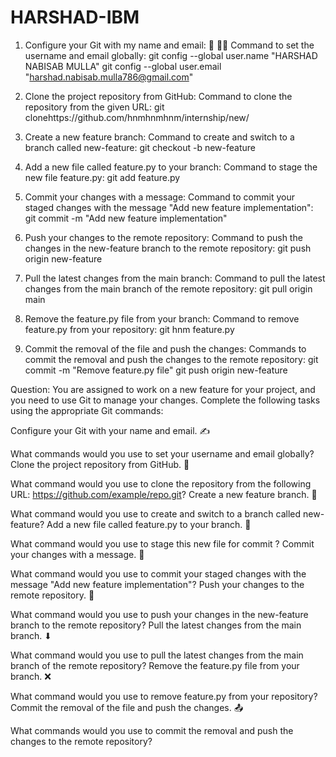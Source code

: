 # HARSHAD-IBM
1. Configure your Git with my name and email:
📧 🤷‍♂ Command to set the username and email globally: git config --global user.name "HARSHAD NABISAB MULLA"
git config --global user.email "harshad.nabisab.mulla786@gmail.com"

2. Clone the project repository from GitHub:
Command to clone the repository from the given URL:
git clonehttps://github.com/hnmhnmhnm/internship/new/

3. Create a new feature branch:
Command to create and switch to a branch called new-feature:
git checkout -b new-feature

4. Add a new file called feature.py to your branch:
Command to stage the new file feature.py:
git add feature.py

5. Commit your changes with a message:
Command to commit your staged changes with the message "Add new feature implementation":
git commit -m "Add new feature implementation"

6. Push your changes to the remote repository:
Command to push the changes in the new-feature branch to the remote repository:
git push origin new-feature

7. Pull the latest changes from the main branch:
Command to pull the latest changes from the main branch of the remote repository:
git pull origin main

8. Remove the feature.py file from your branch:
Command to remove feature.py from your repository:
git hnm feature.py

9. Commit the removal of the file and push the changes:
Commands to commit the removal and push the changes to the remote repository:
git commit -m "Remove feature.py file" git push origin new-feature






Question: You are assigned to work on a new feature for your project, and you need to use Git to manage your changes. Complete the following tasks using the appropriate Git commands:

Configure your Git with your name and email. ✍

What commands would you use to set your username and email globally?
Clone the project repository from GitHub. 🔄

What command would you use to clone the repository from the following URL: https://github.com/example/repo.git?
Create a new feature branch. 🌿

What command would you use to create and switch to a branch called new-feature? 
Add a new file called feature.py to your branch. 📂

What command would you use to stage this new file for commit
? Commit your changes with a message. 💬

What command would you use to commit your staged changes with the message "Add new feature implementation"? Push your changes to the remote repository. 🚀

What command would you use to push your changes in the new-feature branch to the remote repository? Pull the latest changes from the main branch. ⬇

What command would you use to pull the latest changes from the main branch of the remote repository? Remove the feature.py file from your branch. ❌

What command would you use to remove feature.py from your repository? Commit the removal of the file and push the changes. 📤

What commands would you use to commit the removal and push the changes to the remote repository?

